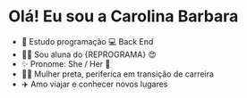 # Olá! Eu sou a Carolina Barbara

- 🌱  Estudo programação 💻 Back End
- 🧑‍🎓  Sou aluna do {REPROGRAMA} 😍
- ✨  Pronome: She / Her 👧
- ✊🏿  Mulher preta, periferica em transição de carreira
- ✈️  Amo viajar e conhecer novos lugares



